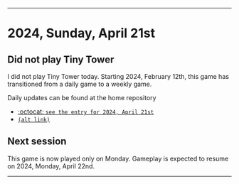
***

# 2024, Sunday, April 21st

## Did not play Tiny Tower

<!-- TODO: For each weekly entry, make sure the date is correct. The day of the week should be modified in 4 places !-->

I did not play Tiny Tower today. Starting 2024, February 12th, this game has transitioned from a daily game to a weekly game.

Daily updates can be found at the home repository

- [:octocat: `see the entry for 2024, April 21st`](https://github.com/seanpm2001/SeansLifeArchive_Images_TinyTower/tree/master/tiny%20tower/2024/04_April/21/) 
- [`(alt link)`](/tiny%20tower/2024/04_April/21/)

## Next session

This game is now played only on Monday. Gameplay is expected to resume on 2024, Monday, April 22nd.

***
